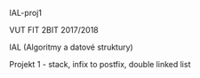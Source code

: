 IAL-proj1

VUT FIT 2BIT 2017/2018

IAL (Algoritmy a datové struktury)

Projekt 1 - stack, infix to postfix, double linked list

